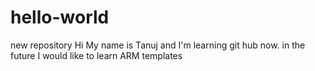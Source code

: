 # hello-world
new repository
Hi My name is Tanuj and I'm learning git hub now.
in the future I would like to learn ARM templates
